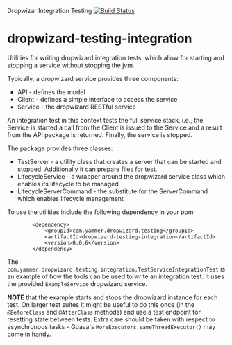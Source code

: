 Dropwizar Integration Testing [![Build Status](https://travis-ci.org/yammer/dropwizard-testing-integration.png)](https://travis-ci.org/yammer/dropwizard-testing-integration)

dropwizard-testing-integration
==============================

Utilities for writing dropwizard integration tests, which allow for starting and stopping a service
without stopping the jvm.

Typically, a dropwizard service provides three components:
- API - defines the model
- Client - defines a simple interface to access the service
- Service - the dropwizard RESTful service

An integration test in this context tests the full service stack, 
i.e., the Service is started a call from the Client is issued to the Service
and a result from the API package is returned. Finally, the service is stopped.

The package provides three classes:
- TestServer - a utility class that creates a server that can be started and stopped. Additionally it can prepare files for test.
- LifecycleService - a wrapper around the dropwizard service class which enables its lifecycle to be managed
- LifecycleServerCommand - the substitute for the ServerCommand which enables lifecycle management

To use the utilities include the following dependency in your pom

            <dependency>
                <groupId>com.yammer.dropwizard.testing</groupId>
                <artifactId>dropwizard-testing-integration</artifactId>
                <version>0.0.6</version>
            </dependency>

The `com.yammer.dropwizard.testing.integration.TestServiceIntegrationTest` is an example of how the tools can be used to write an integration test. It uses
the provided `ExampleService` dropwizard service.

**NOTE** that the example starts and stops the dropwizard instance for each test. On larger test suites it might be useful to do this once (in the `@BeforeClass` and `@AfterClass` methods) and use a test endpoint for resetting state between tests. Extra care should be taken with respect to asynchronous tasks - Guava's `MoreExecutors.sameThreadExecutor()` may come in handy.
